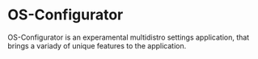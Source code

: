 # OS-Configurator
OS-Configurator is an experamental multidistro settings application, that brings a variady of unique features to the application.

